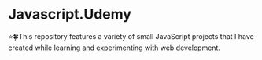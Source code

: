 # Javascript.Udemy

⭐🍀This repository features a variety of small JavaScript projects that I have created while learning and experimenting with web development.
